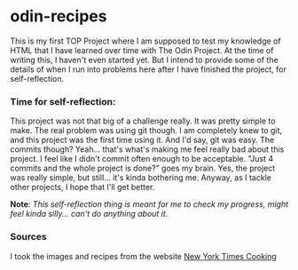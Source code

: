 # odin-recipes

This is my first TOP Project where I am supposed to test my knowledge of HTML that I have learned over time with
The Odin Project. At the time of writing this, I haven't even started yet. But I intend to provide some of the details
of when I run into problems here after I have finished the project, for self-reflection.


### Time for self-reflection:
This project was not that big of a challenge really. It was pretty simple to make. The real problem was using git though.
I am completely knew to git, and this project was the first time using it. And I'd say, git was easy.
The commits though? Yeah... that's what's making me feel really bad about this project. I feel like I didn't commit often enough
to be acceptable. "Just 4 commits and the whole project is done?" goes my brain. Yes, the project was really simple, but
still... it's kinda bothering me. Anyway, as I tackle other projects, I hope that I'll get better.

**Note**: *This self-reflection thing is meant for me to check my progress, might feel kinda silly... can't do anything about it.*

### Sources
I took the images and recipes from the website [New York Times Cooking](https://cooking.nytimes.com/)

